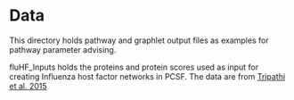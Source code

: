 # Data

This directory holds pathway and graphlet output files as examples for pathway parameter advising.

fluHF_Inputs holds the proteins and protein scores used as input for creating Influenza host factor networks in PCSF.
The data are from [Tripathi et al. 2015](https://doi.org/10.1016/j.chom.2015.11.002)
